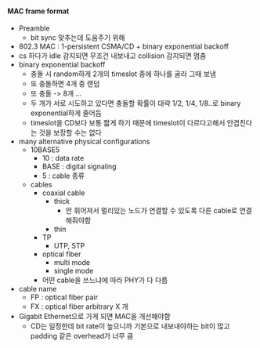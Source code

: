 #### MAC frame format

* Preamble
    * bit sync 맞추는데 도움주기 위해
* 802.3 MAC : 1-persistent CSMA/CD + binary exponential backoff
* cs 하다가 idle 감지되면 무조건 내보내고 collision 감지되면 멈춤
* binary exponential backoff
    * 충돌 시 random하게 2개의 timeslot 중에 하나를 골라 그때 보냄
    * 또 충돌하면 4개 중 랜덤
    * 또 충돌 -> 8개 ...
    * 두 개가 서로 시도하고 있다면 충돌할 확률이 대략 1/2, 1/4, 1/8..로 binary exponential하게 줄어듬
    * timeslot을 CD보다 보통 짧게 하기 때문에 timeslot이 다르다고해서 안겹친다는 것을 보장할 수는 없다
* many alternative physical configurations
    * 10BASE5
        * 10 : data rate
        * BASE : digital signaling
        * 5 : cable 종류
    * cables
        * coaxial cable
            * thick
                * 안 휘어져서 멀리있는 노드가 연결할 수 있도록 다른 cable로 연결해줘야함
            * thin
        * TP
            * UTP, STP
        * optical fiber
            * multi mode
            * single mode
        * 어떤 cable을 쓰느냐에 따라 PHY가 다 다름
* cable name
    * FP : optical fiber pair
    * FX : optical fiber arbitrary X 개 
* Gigabit Ethernet으로 가게 되면 MAC을 개선해야함
    * CD는 일정한데 bit rate이 높으니까 기본으로 내보내야하는 bit이 많고 padding 같은 overhead가 너무 큼
